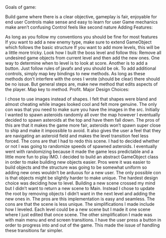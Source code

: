 Goals of game:

Build game where there is a clear objective, gameplay is fair, enjoyable for end user
Controls make sense and easy to learn for user
Game mechanics make aren’t confusing
Control feels like second nature
Adding Features:

As long as you follow my conventions you should be fine for most features
If you want to add a new enemy type, make sure to extend GameObject which follows the basic structure
If you want to add more levels, this will be a little more tricky.
Look how I built the boss level and follow this: Remove all undesired game objects from current level and then add the new ones. One way to determine when to level is to look at score. Another is to add a button. Just follow rules of javafx and you should be ok.
To add additional controls, simply map key bindings to new methods. As long as these methods don’t interfere with the ones I wrote (should be clear) there should be no issue. But general steps are, make new method that edits aspects of the player. Map key to method. Profit.
Major Design Choices:

I chose to use images instead of shapes. I felt that shapes were bland and almost cheating while images looked cool and felt more genuine. The only con was that you need to make sure you have the images in the src.
Initially I wanted to spawn asteroids randomly all over the map however I eventually decided to spawn asteroids at the top and have them fall down. The pros of this are that it makes the game more fair, asteroids won’t spawn super close to ship and make it impossible to avoid. It also gives the user a feel that they are navigating an asteroid field and makes the level transition feel less forced. The cons are that I had to redo this scene.
I had to decided whether or not I was going to randomize speeds of spawned asteroids. I eventually went with randomizing because it made the game less predictable and a little more fun to play IMO.
I decided to build an abstract GameObject class in order to make building new objects easier. Pros were it was easier to build objects and the structure was going to be somewhat uniform so adding new ones wouldn’t be arduous for a new user. The only possible con is that objects might be slightly harder to make unique.
The hardest design choice was deciding how to level. Building a new scene crossed my mind but I didn’t want to return a new scene to Main. Instead I chose to update the root by removing objects I didn’t want in the next level and adding the new ones in. The pros are this implementation is easy and seamless. The cons are that the scene is less unique.
The simplifications I made include how I leveled. Each level could be a new scene but I made it one scene where I just edited that once scene. The other simplification I made was with main menu and end screen transitions. I have the user press a button in order to progress into and out of the game. This made the issue of handling these transitions far simpler.